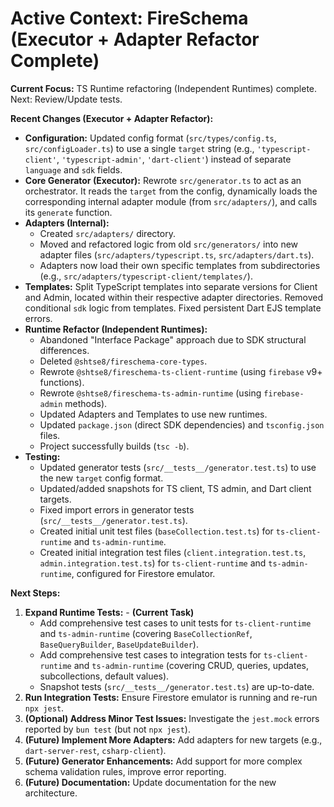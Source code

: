 # Active Context: FireSchema (Executor + Adapter Refactor Complete)

**Current Focus:** TS Runtime refactoring (Independent Runtimes) complete. Next:
Review/Update tests.

**Recent Changes (Executor + Adapter Refactor):**

- **Configuration:** Updated config format (`src/types/config.ts`,
  `src/configLoader.ts`) to use a single `target` string (e.g.,
  `'typescript-client'`, `'typescript-admin'`, `'dart-client'`) instead of
  separate `language` and `sdk` fields.
- **Core Generator (Executor):** Rewrote `src/generator.ts` to act as an
  orchestrator. It reads the `target` from the config, dynamically loads the
  corresponding internal adapter module (from `src/adapters/`), and calls its
  `generate` function.
- **Adapters (Internal):**
  - Created `src/adapters/` directory.
  - Moved and refactored logic from old `src/generators/` into new adapter files
    (`src/adapters/typescript.ts`, `src/adapters/dart.ts`).
  - Adapters now load their own specific templates from subdirectories (e.g.,
    `src/adapters/typescript-client/templates/`).
- **Templates:** Split TypeScript templates into separate versions for Client
  and Admin, located within their respective adapter directories. Removed
  conditional `sdk` logic from templates. Fixed persistent Dart EJS template
  errors.
- **Runtime Refactor (Independent Runtimes):**
  - Abandoned "Interface Package" approach due to SDK structural differences.
  - Deleted `@shtse8/fireschema-core-types`.
  - Rewrote `@shtse8/fireschema-ts-client-runtime` (using `firebase` v9+
    functions).
  - Rewrote `@shtse8/fireschema-ts-admin-runtime` (using `firebase-admin`
    methods).
  - Updated Adapters and Templates to use new runtimes.
  - Updated `package.json` (direct SDK dependencies) and `tsconfig.json` files.
  - Project successfully builds (`tsc -b`).
- **Testing:**
  - Updated generator tests (`src/__tests__/generator.test.ts`) to use the new
    `target` config format.
  - Updated/added snapshots for TS client, TS admin, and Dart client targets.
  - Fixed import errors in generator tests (`src/__tests__/generator.test.ts`).
  - Created initial unit test files (`baseCollection.test.ts`) for
    `ts-client-runtime` and `ts-admin-runtime`.
  - Created initial integration test files (`client.integration.test.ts`,
    `admin.integration.test.ts`) for `ts-client-runtime` and `ts-admin-runtime`,
    configured for Firestore emulator.

**Next Steps:**

1. **Expand Runtime Tests:** - **(Current Task)**
   - Add comprehensive test cases to unit tests for `ts-client-runtime` and
     `ts-admin-runtime` (covering `BaseCollectionRef`, `BaseQueryBuilder`,
     `BaseUpdateBuilder`).
   - Add comprehensive test cases to integration tests for `ts-client-runtime`
     and `ts-admin-runtime` (covering CRUD, queries, updates, subcollections,
     default values).
   - Snapshot tests (`src/__tests__/generator.test.ts`) are up-to-date.
2. **Run Integration Tests:** Ensure Firestore emulator is running and re-run
   `npx jest`.
3. **(Optional) Address Minor Test Issues:** Investigate the `jest.mock` errors
   reported by `bun test` (but not `npx jest`).
4. **(Future) Implement More Adapters:** Add adapters for new targets (e.g.,
   `dart-server-rest`, `csharp-client`).
5. **(Future) Generator Enhancements:** Add support for more complex schema
   validation rules, improve error reporting.
6. **(Future) Documentation:** Update documentation for the new architecture.

